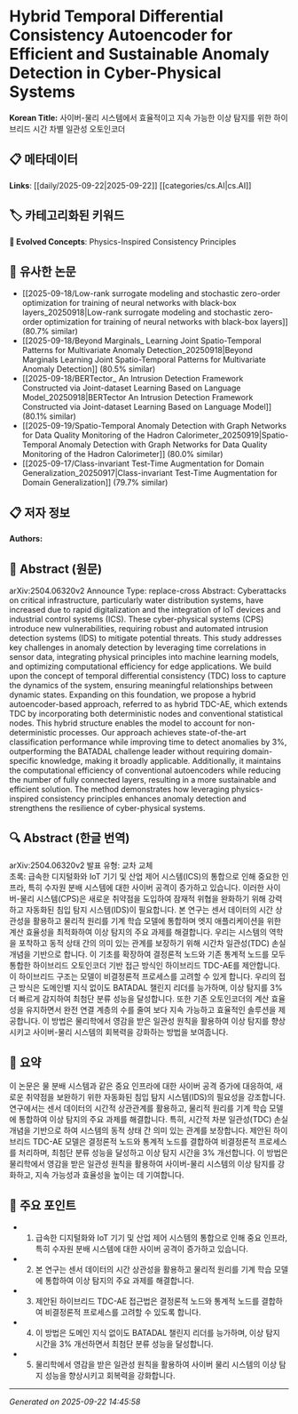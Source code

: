 # Hybrid Temporal Differential Consistency Autoencoder for Efficient and Sustainable Anomaly Detection in Cyber-Physical Systems

**Korean Title:** 사이버-물리 시스템에서 효율적이고 지속 가능한 이상 탐지를 위한 하이브리드 시간 차별 일관성 오토인코더

## 📋 메타데이터

**Links**: [[daily/2025-09-22|2025-09-22]] [[categories/cs.AI|cs.AI]]

## 🏷️ 카테고리화된 키워드
**🚀 Evolved Concepts**: Physics-Inspired Consistency Principles

## 🔗 유사한 논문
- [[2025-09-18/Low-rank surrogate modeling and stochastic zero-order optimization for training of neural networks with black-box layers_20250918|Low-rank surrogate modeling and stochastic zero-order optimization for training of neural networks with black-box layers]] (80.7% similar)
- [[2025-09-18/Beyond Marginals_ Learning Joint Spatio-Temporal Patterns for Multivariate Anomaly Detection_20250918|Beyond Marginals Learning Joint Spatio-Temporal Patterns for Multivariate Anomaly Detection]] (80.5% similar)
- [[2025-09-18/BERTector_ An Intrusion Detection Framework Constructed via Joint-dataset Learning Based on Language Model_20250918|BERTector An Intrusion Detection Framework Constructed via Joint-dataset Learning Based on Language Model]] (80.1% similar)
- [[2025-09-19/Spatio-Temporal Anomaly Detection with Graph Networks for Data Quality Monitoring of the Hadron Calorimeter_20250919|Spatio-Temporal Anomaly Detection with Graph Networks for Data Quality Monitoring of the Hadron Calorimeter]] (80.0% similar)
- [[2025-09-17/Class-invariant Test-Time Augmentation for Domain Generalization_20250917|Class-invariant Test-Time Augmentation for Domain Generalization]] (79.7% similar)

## 📋 저자 정보

**Authors:** 

## 📄 Abstract (원문)

arXiv:2504.06320v2 Announce Type: replace-cross 
Abstract: Cyberattacks on critical infrastructure, particularly water distribution systems, have increased due to rapid digitalization and the integration of IoT devices and industrial control systems (ICS). These cyber-physical systems (CPS) introduce new vulnerabilities, requiring robust and automated intrusion detection systems (IDS) to mitigate potential threats. This study addresses key challenges in anomaly detection by leveraging time correlations in sensor data, integrating physical principles into machine learning models, and optimizing computational efficiency for edge applications. We build upon the concept of temporal differential consistency (TDC) loss to capture the dynamics of the system, ensuring meaningful relationships between dynamic states. Expanding on this foundation, we propose a hybrid autoencoder-based approach, referred to as hybrid TDC-AE, which extends TDC by incorporating both deterministic nodes and conventional statistical nodes. This hybrid structure enables the model to account for non-deterministic processes. Our approach achieves state-of-the-art classification performance while improving time to detect anomalies by 3%, outperforming the BATADAL challenge leader without requiring domain-specific knowledge, making it broadly applicable. Additionally, it maintains the computational efficiency of conventional autoencoders while reducing the number of fully connected layers, resulting in a more sustainable and efficient solution. The method demonstrates how leveraging physics-inspired consistency principles enhances anomaly detection and strengthens the resilience of cyber-physical systems.

## 🔍 Abstract (한글 번역)

arXiv:2504.06320v2 발표 유형: 교차 교체  
초록: 급속한 디지털화와 IoT 기기 및 산업 제어 시스템(ICS)의 통합으로 인해 중요한 인프라, 특히 수자원 분배 시스템에 대한 사이버 공격이 증가하고 있습니다. 이러한 사이버-물리 시스템(CPS)은 새로운 취약점을 도입하여 잠재적 위협을 완화하기 위해 강력하고 자동화된 침입 탐지 시스템(IDS)이 필요합니다. 본 연구는 센서 데이터의 시간 상관성을 활용하고 물리적 원리를 기계 학습 모델에 통합하며 엣지 애플리케이션을 위한 계산 효율성을 최적화하여 이상 탐지의 주요 과제를 해결합니다. 우리는 시스템의 역학을 포착하고 동적 상태 간의 의미 있는 관계를 보장하기 위해 시간차 일관성(TDC) 손실 개념을 기반으로 합니다. 이 기초를 확장하여 결정론적 노드와 기존 통계적 노드를 모두 통합한 하이브리드 오토인코더 기반 접근 방식인 하이브리드 TDC-AE를 제안합니다. 이 하이브리드 구조는 모델이 비결정론적 프로세스를 고려할 수 있게 합니다. 우리의 접근 방식은 도메인별 지식 없이도 BATADAL 챌린지 리더를 능가하며, 이상 탐지를 3% 더 빠르게 감지하여 최첨단 분류 성능을 달성합니다. 또한 기존 오토인코더의 계산 효율성을 유지하면서 완전 연결 계층의 수를 줄여 보다 지속 가능하고 효율적인 솔루션을 제공합니다. 이 방법은 물리학에서 영감을 받은 일관성 원칙을 활용하여 이상 탐지를 향상시키고 사이버-물리 시스템의 회복력을 강화하는 방법을 보여줍니다.

## 📝 요약

이 논문은 물 분배 시스템과 같은 중요 인프라에 대한 사이버 공격 증가에 대응하여, 새로운 취약점을 보완하기 위한 자동화된 침입 탐지 시스템(IDS)의 필요성을 강조합니다. 연구에서는 센서 데이터의 시간적 상관관계를 활용하고, 물리적 원리를 기계 학습 모델에 통합하여 이상 탐지의 주요 과제를 해결합니다. 특히, 시간적 차분 일관성(TDC) 손실 개념을 기반으로 하여 시스템의 동적 상태 간 의미 있는 관계를 보장합니다. 제안된 하이브리드 TDC-AE 모델은 결정론적 노드와 통계적 노드를 결합하여 비결정론적 프로세스를 처리하며, 최첨단 분류 성능을 달성하고 이상 탐지 시간을 3% 개선합니다. 이 방법은 물리학에서 영감을 받은 일관성 원칙을 활용하여 사이버-물리 시스템의 이상 탐지를 강화하고, 지속 가능성과 효율성을 높이는 데 기여합니다.

## 🎯 주요 포인트

- 1. 급속한 디지털화와 IoT 기기 및 산업 제어 시스템의 통합으로 인해 중요 인프라, 특히 수자원 분배 시스템에 대한 사이버 공격이 증가하고 있습니다.

- 2. 본 연구는 센서 데이터의 시간 상관성을 활용하고 물리적 원리를 기계 학습 모델에 통합하여 이상 탐지의 주요 과제를 해결합니다.

- 3. 제안된 하이브리드 TDC-AE 접근법은 결정론적 노드와 통계적 노드를 결합하여 비결정론적 프로세스를 고려할 수 있도록 합니다.

- 4. 이 방법은 도메인 지식 없이도 BATADAL 챌린지 리더를 능가하며, 이상 탐지 시간을 3% 개선하면서 최첨단 분류 성능을 달성합니다.

- 5. 물리학에서 영감을 받은 일관성 원칙을 활용하여 사이버 물리 시스템의 이상 탐지 성능을 향상시키고 회복력을 강화합니다.

---

*Generated on 2025-09-22 14:45:58*